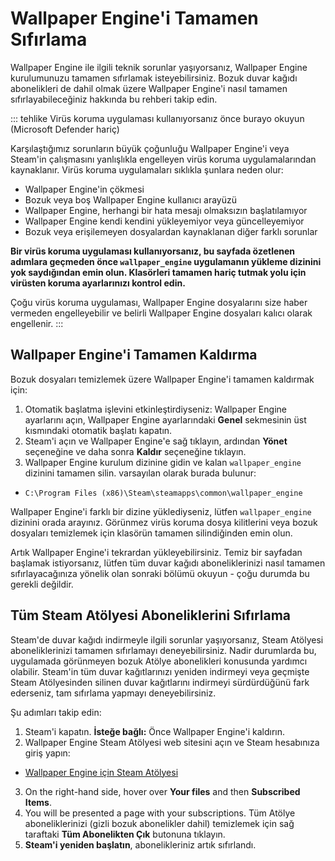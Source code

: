 # Wallpaper Engine'i Tamamen Sıfırlama

Wallpaper Engine ile ilgili teknik sorunlar yaşıyorsanız, Wallpaper Engine kurulumunuzu tamamen sıfırlamak isteyebilirsiniz. Bozuk duvar kağıdı abonelikleri de dahil olmak üzere Wallpaper Engine'i nasıl tamamen sıfırlayabileceğiniz hakkında bu rehberi takip edin.

::: tehlike Virüs koruma uygulaması kullanıyorsanız önce burayo okuyun (Microsoft Defender hariç)

Karşılaştığımız sorunların büyük çoğunluğu Wallpaper Engine'i veya Steam'in çalışmasını yanlışlıkla engelleyen virüs koruma uygulamalarından kaynaklanır. Virüs koruma uygulamaları sıklıkla şunlara neden olur:

* Wallpaper Engine'in çökmesi
* Bozuk veya boş Wallpaper Engine kullanıcı arayüzü
* Wallpaper Engine, herhangi bir hata mesajı olmaksızın başlatılamıyor
* Wallpaper Engine kendi kendini yükleyemiyor veya güncelleyemiyor
* Bozuk veya erişilemeyen dosyalardan kaynaklanan diğer farklı sorunlar

**Bir virüs koruma uygulaması kullanıyorsanız, bu sayfada özetlenen adımlara geçmeden önce `wallpaper_engine` uygulamanın yükleme dizinini yok saydığından emin olun. Klasörleri tamamen hariç tutmak yolu için virüsten koruma ayarlarınızı kontrol edin.**

Çoğu virüs koruma uygulaması, Wallpaper Engine dosyalarını size haber vermeden engelleyebilir ve belirli Wallpaper Engine dosyaları kalıcı olarak engellenir.
:::

## Wallpaper Engine'i Tamamen Kaldırma

Bozuk dosyaları temizlemek üzere Wallpaper Engine'i tamamen kaldırmak için:

1. Otomatik başlatma işlevini etkinleştirdiyseniz: Wallpaper Engine ayarlarını açın, Wallpaper Engine ayarlarındaki **Genel** sekmesinin üst kısmındaki otomatik başlatı kapatın.
2. Steam'i açın ve Wallpaper Engine'e sağ tıklayın, ardından **Yönet** seçeneğine ve daha sonra **Kaldır** seçeneğine tıklayın.
3. Wallpaper Engine kurulum dizinine gidin ve kalan `wallpaper_engine` dizinini tamamen silin. varsayılan olarak burada bulunur:

* `C:\Program Files (x86)\Steam\steamapps\common\wallpaper_engine`

Wallpaper Engine'i farklı bir dizine yüklediyseniz, lütfen `wallpaper_engine` dizinini orada arayınız. Görünmez virüs koruma dosya kilitlerini veya bozuk dosyaları temizlemek için klasörün tamamen silindiğinden emin olun.

Artık Wallpaper Engine'i tekrardan yükleyebilirsiniz. Temiz bir sayfadan başlamak istiyorsanız, lütfen tüm duvar kağıdı aboneliklerinizi nasıl tamamen sıfırlayacağınıza yönelik olan sonraki bölümü okuyun - çoğu durumda bu gerekli değildir.

## Tüm Steam Atölyesi Aboneliklerini Sıfırlama

Steam'de duvar kağıdı indirmeyle ilgili sorunlar yaşıyorsanız, Steam Atölyesi aboneliklerinizi tamamen sıfırlamayı deneyebilirsiniz. Nadir durumlarda bu, uygulamada görünmeyen bozuk Atölye abonelikleri konusunda yardımcı olabilir. Steam'in tüm duvar kağıtlarınızı yeniden indirmeyi veya geçmişte Steam Atölyesinden silinen duvar kağıtlarını indirmeyi sürdürdüğünü fark ederseniz, tam sıfırlama yapmayı deneyebilirsiniz.

Şu adımları takip edin:

1. Steam'i kapatın. **İsteğe bağlı:** Önce Wallpaper Engine'i kaldırın.
2. Wallpaper Engine Steam Atölyesi web sitesini açın ve Steam hesabınıza giriş yapın:

* [Wallpaper Engine için Steam Atölyesi](https://steamcommunity.com/app/431960/workshop/)

3. On the right-hand side, hover over **Your files** and then **Subscribed Items**.
4. You will be presented a page with your subscriptions. Tüm Atölye aboneliklerinizi (gizli bozuk abonelikler dahil) temizlemek için sağ taraftaki **Tüm Abonelikten Çık** butonuna tıklayın.
5. **Steam'i yeniden başlatın**, abonelikleriniz artık sıfırlandı.
